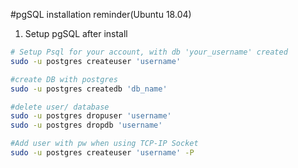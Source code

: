 #pgSQL installation reminder(Ubuntu 18.04)

1. Setup pgSQL after install
```sh
# Setup Psql for your account, with db 'your_username' created
sudo -u postgres createuser 'username'

#create DB with postgres
sudo -u postgres createdb 'db_name'

#delete user/ database
sudo -u postgres dropuser 'username'
sudo -u postgres dropdb 'username'

#Add user with pw when using TCP-IP Socket
sudo -u postgres createuser 'username' -P
```

